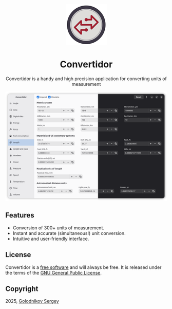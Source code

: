 <!-- markdownlint-disable -->
<div align="center">
  <img src="./data/icons/hicolor/scalable/apps/tech.digiroad.Convertidor.svg" alt="convertidor" width="128" height="128"/>
</div>
<h1 align="center">Convertidor</h1>
<p align="center">Convertidor is a handy and high precision application for converting units of measurement</p>
<p align="center">
  <img src="data/screenshots/preview.png" alt="preview"/>
</p>
<!-- markdownlint-enable -->

## Features

- Conversion of 300+ units of measurement.
- Instant and accurate (simultaneous!) unit conversion.
- Intuitive and user-friendly interface.

## License

Convertidor is a [free software](https://www.gnu.org/philosophy/free-sw.html) and will always be free. It is released under the terms of the [GNU General Public License](./COPYING).

## Copyright

2025, [Golodnikov Sergey](https://github.com/GS90)